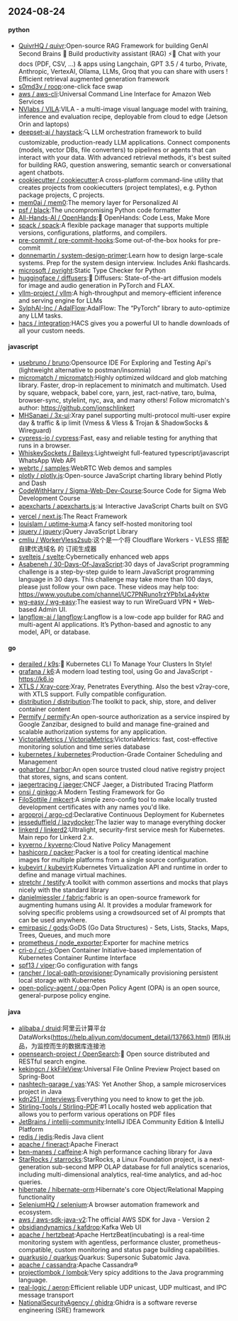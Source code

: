 ## 2024-08-24

#### python
* [QuivrHQ / quivr](https://github.com/QuivrHQ/quivr):Open-source RAG Framework for building GenAI Second Brains 🧠 Build productivity assistant (RAG) ⚡️🤖 Chat with your docs (PDF, CSV, ...) & apps using Langchain, GPT 3.5 / 4 turbo, Private, Anthropic, VertexAI, Ollama, LLMs, Groq that you can share with users ! Efficient retrieval augmented generation framework
* [s0md3v / roop](https://github.com/s0md3v/roop):one-click face swap
* [aws / aws-cli](https://github.com/aws/aws-cli):Universal Command Line Interface for Amazon Web Services
* [NVlabs / VILA](https://github.com/NVlabs/VILA):VILA - a multi-image visual language model with training, inference and evaluation recipe, deployable from cloud to edge (Jetson Orin and laptops)
* [deepset-ai / haystack](https://github.com/deepset-ai/haystack):🔍 LLM orchestration framework to build customizable, production-ready LLM applications. Connect components (models, vector DBs, file converters) to pipelines or agents that can interact with your data. With advanced retrieval methods, it's best suited for building RAG, question answering, semantic search or conversational agent chatbots.
* [cookiecutter / cookiecutter](https://github.com/cookiecutter/cookiecutter):A cross-platform command-line utility that creates projects from cookiecutters (project templates), e.g. Python package projects, C projects.
* [mem0ai / mem0](https://github.com/mem0ai/mem0):The memory layer for Personalized AI
* [psf / black](https://github.com/psf/black):The uncompromising Python code formatter
* [All-Hands-AI / OpenHands](https://github.com/All-Hands-AI/OpenHands):🙌 OpenHands: Code Less, Make More
* [spack / spack](https://github.com/spack/spack):A flexible package manager that supports multiple versions, configurations, platforms, and compilers.
* [pre-commit / pre-commit-hooks](https://github.com/pre-commit/pre-commit-hooks):Some out-of-the-box hooks for pre-commit
* [donnemartin / system-design-primer](https://github.com/donnemartin/system-design-primer):Learn how to design large-scale systems. Prep for the system design interview. Includes Anki flashcards.
* [microsoft / pyright](https://github.com/microsoft/pyright):Static Type Checker for Python
* [huggingface / diffusers](https://github.com/huggingface/diffusers):🤗 Diffusers: State-of-the-art diffusion models for image and audio generation in PyTorch and FLAX.
* [vllm-project / vllm](https://github.com/vllm-project/vllm):A high-throughput and memory-efficient inference and serving engine for LLMs
* [SylphAI-Inc / AdalFlow](https://github.com/SylphAI-Inc/AdalFlow):AdalFlow: The “PyTorch” library to auto-optimize any LLM tasks.
* [hacs / integration](https://github.com/hacs/integration):HACS gives you a powerful UI to handle downloads of all your custom needs.

#### javascript
* [usebruno / bruno](https://github.com/usebruno/bruno):Opensource IDE For Exploring and Testing Api's (lightweight alternative to postman/insomnia)
* [micromatch / micromatch](https://github.com/micromatch/micromatch):Highly optimized wildcard and glob matching library. Faster, drop-in replacement to minimatch and multimatch. Used by square, webpack, babel core, yarn, jest, ract-native, taro, bulma, browser-sync, stylelint, nyc, ava, and many others! Follow micromatch's author: https://github.com/jonschlinkert
* [MHSanaei / 3x-ui](https://github.com/MHSanaei/3x-ui):Xray panel supporting multi-protocol multi-user expire day & traffic & ip limit (Vmess & Vless & Trojan & ShadowSocks & Wireguard)
* [cypress-io / cypress](https://github.com/cypress-io/cypress):Fast, easy and reliable testing for anything that runs in a browser.
* [WhiskeySockets / Baileys](https://github.com/WhiskeySockets/Baileys):Lightweight full-featured typescript/javascript WhatsApp Web API
* [webrtc / samples](https://github.com/webrtc/samples):WebRTC Web demos and samples
* [plotly / plotly.js](https://github.com/plotly/plotly.js):Open-source JavaScript charting library behind Plotly and Dash
* [CodeWithHarry / Sigma-Web-Dev-Course](https://github.com/CodeWithHarry/Sigma-Web-Dev-Course):Source Code for Sigma Web Development Course
* [apexcharts / apexcharts.js](https://github.com/apexcharts/apexcharts.js):📊 Interactive JavaScript Charts built on SVG
* [vercel / next.js](https://github.com/vercel/next.js):The React Framework
* [louislam / uptime-kuma](https://github.com/louislam/uptime-kuma):A fancy self-hosted monitoring tool
* [jquery / jquery](https://github.com/jquery/jquery):jQuery JavaScript Library
* [cmliu / WorkerVless2sub](https://github.com/cmliu/WorkerVless2sub):这个是一个将 Cloudflare Workers - VLESS 搭配 自建优选域名 的 订阅生成器
* [sveltejs / svelte](https://github.com/sveltejs/svelte):Cybernetically enhanced web apps
* [Asabeneh / 30-Days-Of-JavaScript](https://github.com/Asabeneh/30-Days-Of-JavaScript):30 days of JavaScript programming challenge is a step-by-step guide to learn JavaScript programming language in 30 days. This challenge may take more than 100 days, please just follow your own pace. These videos may help too: https://www.youtube.com/channel/UC7PNRuno1rzYPb1xLa4yktw
* [wg-easy / wg-easy](https://github.com/wg-easy/wg-easy):The easiest way to run WireGuard VPN + Web-based Admin UI.
* [langflow-ai / langflow](https://github.com/langflow-ai/langflow):Langflow is a low-code app builder for RAG and multi-agent AI applications. It’s Python-based and agnostic to any model, API, or database.

#### go
* [derailed / k9s](https://github.com/derailed/k9s):🐶 Kubernetes CLI To Manage Your Clusters In Style!
* [grafana / k6](https://github.com/grafana/k6):A modern load testing tool, using Go and JavaScript - https://k6.io
* [XTLS / Xray-core](https://github.com/XTLS/Xray-core):Xray, Penetrates Everything. Also the best v2ray-core, with XTLS support. Fully compatible configuration.
* [distribution / distribution](https://github.com/distribution/distribution):The toolkit to pack, ship, store, and deliver container content
* [Permify / permify](https://github.com/Permify/permify):An open-source authorization as a service inspired by Google Zanzibar, designed to build and manage fine-grained and scalable authorization systems for any application.
* [VictoriaMetrics / VictoriaMetrics](https://github.com/VictoriaMetrics/VictoriaMetrics):VictoriaMetrics: fast, cost-effective monitoring solution and time series database
* [kubernetes / kubernetes](https://github.com/kubernetes/kubernetes):Production-Grade Container Scheduling and Management
* [goharbor / harbor](https://github.com/goharbor/harbor):An open source trusted cloud native registry project that stores, signs, and scans content.
* [jaegertracing / jaeger](https://github.com/jaegertracing/jaeger):CNCF Jaeger, a Distributed Tracing Platform
* [onsi / ginkgo](https://github.com/onsi/ginkgo):A Modern Testing Framework for Go
* [FiloSottile / mkcert](https://github.com/FiloSottile/mkcert):A simple zero-config tool to make locally trusted development certificates with any names you'd like.
* [argoproj / argo-cd](https://github.com/argoproj/argo-cd):Declarative Continuous Deployment for Kubernetes
* [jesseduffield / lazydocker](https://github.com/jesseduffield/lazydocker):The lazier way to manage everything docker
* [linkerd / linkerd2](https://github.com/linkerd/linkerd2):Ultralight, security-first service mesh for Kubernetes. Main repo for Linkerd 2.x.
* [kyverno / kyverno](https://github.com/kyverno/kyverno):Cloud Native Policy Management
* [hashicorp / packer](https://github.com/hashicorp/packer):Packer is a tool for creating identical machine images for multiple platforms from a single source configuration.
* [kubevirt / kubevirt](https://github.com/kubevirt/kubevirt):Kubernetes Virtualization API and runtime in order to define and manage virtual machines.
* [stretchr / testify](https://github.com/stretchr/testify):A toolkit with common assertions and mocks that plays nicely with the standard library
* [danielmiessler / fabric](https://github.com/danielmiessler/fabric):fabric is an open-source framework for augmenting humans using AI. It provides a modular framework for solving specific problems using a crowdsourced set of AI prompts that can be used anywhere.
* [emirpasic / gods](https://github.com/emirpasic/gods):GoDS (Go Data Structures) - Sets, Lists, Stacks, Maps, Trees, Queues, and much more
* [prometheus / node_exporter](https://github.com/prometheus/node_exporter):Exporter for machine metrics
* [cri-o / cri-o](https://github.com/cri-o/cri-o):Open Container Initiative-based implementation of Kubernetes Container Runtime Interface
* [spf13 / viper](https://github.com/spf13/viper):Go configuration with fangs
* [rancher / local-path-provisioner](https://github.com/rancher/local-path-provisioner):Dynamically provisioning persistent local storage with Kubernetes
* [open-policy-agent / opa](https://github.com/open-policy-agent/opa):Open Policy Agent (OPA) is an open source, general-purpose policy engine.

#### java
* [alibaba / druid](https://github.com/alibaba/druid):阿里云计算平台DataWorks(https://help.aliyun.com/document_detail/137663.html) 团队出品，为监控而生的数据库连接池
* [opensearch-project / OpenSearch](https://github.com/opensearch-project/OpenSearch):🔎 Open source distributed and RESTful search engine.
* [kekingcn / kkFileView](https://github.com/kekingcn/kkFileView):Universal File Online Preview Project based on Spring-Boot
* [nashtech-garage / yas](https://github.com/nashtech-garage/yas):YAS: Yet Another Shop, a sample microservices project in Java
* [kdn251 / interviews](https://github.com/kdn251/interviews):Everything you need to know to get the job.
* [Stirling-Tools / Stirling-PDF](https://github.com/Stirling-Tools/Stirling-PDF):#1 Locally hosted web application that allows you to perform various operations on PDF files
* [JetBrains / intellij-community](https://github.com/JetBrains/intellij-community):IntelliJ IDEA Community Edition & IntelliJ Platform
* [redis / jedis](https://github.com/redis/jedis):Redis Java client
* [apache / fineract](https://github.com/apache/fineract):Apache Fineract
* [ben-manes / caffeine](https://github.com/ben-manes/caffeine):A high performance caching library for Java
* [StarRocks / starrocks](https://github.com/StarRocks/starrocks):StarRocks, a Linux Foundation project, is a next-generation sub-second MPP OLAP database for full analytics scenarios, including multi-dimensional analytics, real-time analytics, and ad-hoc queries.
* [hibernate / hibernate-orm](https://github.com/hibernate/hibernate-orm):Hibernate's core Object/Relational Mapping functionality
* [SeleniumHQ / selenium](https://github.com/SeleniumHQ/selenium):A browser automation framework and ecosystem.
* [aws / aws-sdk-java-v2](https://github.com/aws/aws-sdk-java-v2):The official AWS SDK for Java - Version 2
* [obsidiandynamics / kafdrop](https://github.com/obsidiandynamics/kafdrop):Kafka Web UI
* [apache / hertzbeat](https://github.com/apache/hertzbeat):Apache HertzBeat(incubating) is a real-time monitoring system with agentless, performance cluster, prometheus-compatible, custom monitoring and status page building capabilities.
* [quarkusio / quarkus](https://github.com/quarkusio/quarkus):Quarkus: Supersonic Subatomic Java.
* [apache / cassandra](https://github.com/apache/cassandra):Apache Cassandra®
* [projectlombok / lombok](https://github.com/projectlombok/lombok):Very spicy additions to the Java programming language.
* [real-logic / aeron](https://github.com/real-logic/aeron):Efficient reliable UDP unicast, UDP multicast, and IPC message transport
* [NationalSecurityAgency / ghidra](https://github.com/NationalSecurityAgency/ghidra):Ghidra is a software reverse engineering (SRE) framework
